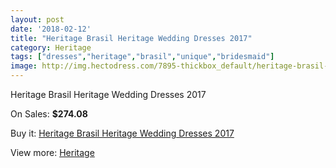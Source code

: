 ```yaml
---
layout: post
date: '2018-02-12'
title: "Heritage Brasil Heritage Wedding Dresses 2017"
category: Heritage
tags: ["dresses","heritage","brasil","unique","bridesmaid"]
image: http://img.hectodress.com/7895-thickbox_default/heritage-brasil-heritage-wedding-dresses-2013.jpg
---
```

Heritage Brasil Heritage Wedding Dresses 2017

On Sales: **$274.08**
<a href="https://www.hectodress.com/heritage/3960-heritage-brasil-heritage-wedding-dresses-2013.html"><amp-img layout="responsive" width="600" height="600" src="//img.hectodress.com/7895-thickbox_default/heritage-brasil-heritage-wedding-dresses-2013.jpg" alt="Heritage Brasil Heritage Wedding Dresses 2017 0" /></a>
<a href="https://www.hectodress.com/heritage/3960-heritage-brasil-heritage-wedding-dresses-2013.html"><amp-img layout="responsive" width="600" height="600" src="//img.hectodress.com/7896-thickbox_default/heritage-brasil-heritage-wedding-dresses-2013.jpg" alt="Heritage Brasil Heritage Wedding Dresses 2017 1" /></a>

Buy it: [Heritage Brasil Heritage Wedding Dresses 2017](https://www.hectodress.com/heritage/3960-heritage-brasil-heritage-wedding-dresses-2013.html "Heritage Brasil Heritage Wedding Dresses 2017")

View more: [Heritage](https://www.hectodress.com/70-heritage "Heritage")